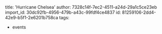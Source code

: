 title: 'Hurricane Chelsea'
author: 7328c14f-7ec2-4511-a24d-29a1c5ce23eb
import_id: 30dc92fb-4956-479b-a43c-99fdf4ce4837
id: 81259106-2dd4-42e9-b5f1-2e6201b758ca
tags:
  - events
